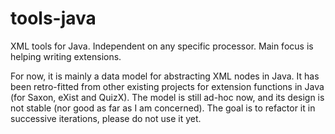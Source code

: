 tools-java
==========

XML tools for Java.  Independent on any specific processor.  Main
focus is helping writing extensions.

For now, it is mainly a data model for abstracting XML nodes in Java.
It has been retro-fitted from other existing projects for extension
functions in Java (for Saxon, eXist and QuizX).  The model is still
ad-hoc now, and its design is not stable (nor good as far as I am
concerned).  The goal is to refactor it in successive iterations,
please do not use it yet.

